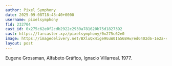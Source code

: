 ```yaml
---
author: Pixel Symphony
date: 2025-09-08T18:43:40+0000
username: pixelsymphony
fid: 232704
cast_id: 0x275c62e0f2cdb2922c2930a781620b75d1827392
cast: https://farcaster.xyz/pixelsymphony/0x275c62e0
image: https://imagedelivery.net/BXluQx4ige9GuW0Ia56BHw/ed6402d6-1e2a-41ab-cdc1-f2c26c99df00/original
layout: post
---
```

Eugene Grossman, Alfabeto Gráfico, Ignacio Villarreal. 1977.  

<img src='https://imagedelivery.net/BXluQx4ige9GuW0Ia56BHw/ed6402d6-1e2a-41ab-cdc1-f2c26c99df00/original' alt='' referrerpolicy='no-referrer'/>